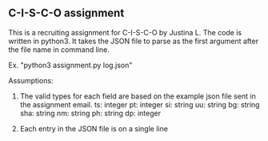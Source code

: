 ## C-I-S-C-O assignment

This is a recruiting assignment for C-I-S-C-O by Justina L.
The code is written in python3. It takes the JSON file to parse as the first argument after the file name in command line.

Ex. "python3 assignment.py log.json"

Assumptions:
1. The valid types for each field are based on the example json file sent in the assignment email.
ts: integer
pt: integer
si: string
uu: string
bg: string
sha: string
nm: string
ph: string
dp: integer

2. Each entry in the JSON file is on a single line
